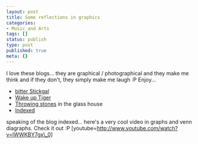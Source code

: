 ```yaml
---
layout: post
title: Some reflections in graphics
categories:
- Music and Arts
tags: []
status: publish
type: post
published: true
meta: {}
---
```

I love these blogs... they are graphical / photographical and they make me think and if they don't, they simply make me laugh :P Enjoy...

- [bitter Stickgal](http://stickgal.blogspot.com/index.html)
- [Wake up Tiger](http://wakeuptiger.blogspot.com/)
- [Throwing stones](http://sauerman.blogspot.com/index.html) in the glass house
- [Indexed](http://indexed.blogspot.com/index.html)

speaking of the blog indexed... here's a very cool video in graphs and venn diagraphs. Check it out :P [youtube=http://www.youtube.com/watch?v=lWWKBY7gx\_0]
